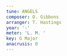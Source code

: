 ```yaml
---
tune: ANGELS
composer: O. Gibbons
arranger: T. Hastings
year: '-'
meter: 'L. M. '
key: G Major
anacrusis: 0
---
```

